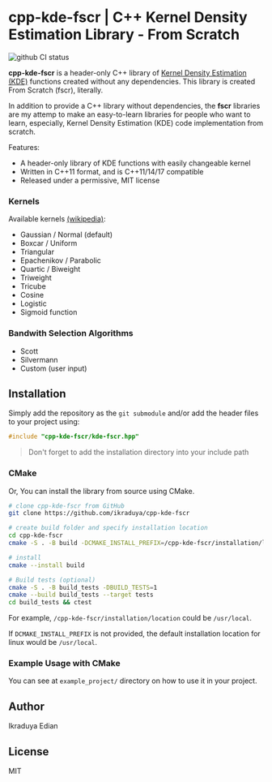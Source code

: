 # cpp-kde-fscr | C++ Kernel Density Estimation Library - From Scratch 

![github CI status](https://github.com/ikraduya/cpp-kde-fscr/actions/workflows/ci.yml/badge.svg)

**cpp-kde-fscr** is a header-only C++ library of [Kernel Density Estimation (KDE)](https://en.wikipedia.org/wiki/Kernel_density_estimation) functions created without any dependencies. This library is created From Scratch (fscr), literally. 

In addition to provide a C++ library without dependencies, the **fscr** libraries are my attemp to make an easy-to-learn libraries for people who want to learn, especially, Kernel Density Estimation (KDE) code implementation from scratch.

Features:
- A header-only library of KDE functions with easily changeable kernel
- Written in C++11 format, and is C++11/14/17 compatible
- Released under a permissive, MIT license


### Kernels
Available kernels [(wikipedia)](https://en.wikipedia.org/wiki/Kernel_(statistics)):
- Gaussian / Normal (default)
- Boxcar / Uniform
- Triangular
- Epachenikov / Parabolic
- Quartic / Biweight
- Triweight
- Tricube
- Cosine
- Logistic
- Sigmoid function

### Bandwith Selection Algorithms
- Scott
- Silvermann
- Custom (user input)

## Installation
Simply add the repository as the `git submodule` and/or add the header files to your project using:
``` C++
#include "cpp-kde-fscr/kde-fscr.hpp"
```

> Don't forget to add the installation directory into your include path

### CMake
Or, You can install the library from source using CMake.
``` bash
# clone cpp-kde-fscr from GitHub
git clone https://github.com/ikraduya/cpp-kde-fscr

# create build folder and specify installation location
cd cpp-kde-fscr
cmake -S . -B build -DCMAKE_INSTALL_PREFIX=/cpp-kde-fscr/installation/location

# install
cmake --install build

# Build tests (optional)
cmake -S . -B build_tests -DBUILD_TESTS=1
cmake --build build_tests --target tests
cd build_tests && ctest
```

For example, `/cpp-kde-fscr/installation/location` could be `/usr/local`.

If `DCMAKE_INSTALL_PREFIX` is not provided, the default installation location for linux would be `/usr/local`.

### Example Usage with CMake
You can see at `example_project/` directory on how to use it in your project. 

## Author
Ikraduya Edian

## License
MIT
